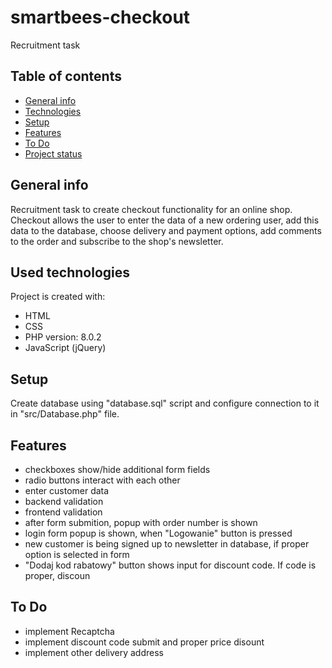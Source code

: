 # smartbees-checkout
Recruitment task 

## Table of contents
* [General info](#general-info)
* [Technologies](#technologies)
* [Setup](#setup)
* [Features](#features)
* [To Do](#to-do)
* [Project status](#project-status)


## General info
Recruitment task to create checkout functionality for an online shop. Checkout allows the user to enter the data of a new ordering user, add this data to the database, choose delivery and payment options, add comments to the order and subscribe to the shop's newsletter.

## Used technologies
Project is created with:
* HTML
* CSS
* PHP version: 8.0.2
* JavaScript (jQuery)

## Setup
Create database using "database.sql" script and configure connection to it in "src/Database.php" file.


## Features
* checkboxes show/hide additional form fields
* radio buttons interact with each other
* enter customer data
* backend validation
* frontend validation
* after form submition, popup with order number is shown
* login form popup is shown, when "Logowanie" button is pressed
* new customer is being signed up to newsletter in database, if proper option is selected in form
* "Dodaj kod rabatowy" button shows input for discount code. If code is proper, discoun

## To Do
* implement Recaptcha
* implement discount code submit and proper price disount
* implement other delivery address 

